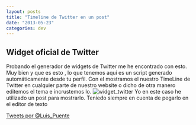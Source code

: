 ```yaml
---
layout: posts
title: "Timeline de Twitter en un post"
date: "2013-05-23"
categories: dev
---
```


## Widget oficial de Twitter

Probando el generador de widgets de Twitter me he encontrado con esto. Muy bien y que es esto , lo que tenemos aquí es un script generado automáticamente desde tu perfil. Con el mostramos el nuestro TimeLine de Twitter en cualquier parte de nuestro website o dicho de otra manero editemos el tema e incrustemos lo. ![widget_twitter](images/8799936834_06abd5e093_z.jpg) Yo en este caso he utilizado un post para mostrarlo. Teniedo siempre en cuenta de pegarlo en el editor de texto

[Tweets por @Luis\_Puente](https://twitter.com/Luis_Puente) 

<script>!function(d,s,id){var js,fjs=d.getElementsByTagName(s)[0],p=/^http:/.test(d.location)?'http':'https';if(!d.getElementById(id)){js=d.createElement(s);js.id=id;js.src=p+"://platform.twitter.com/widgets.js";fjs.parentNode.insertBefore(js,fjs);}}(document,"script","twitter-wjs");</script>
